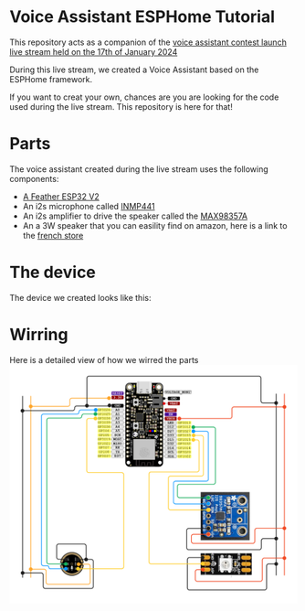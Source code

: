 # Voice Assistant ESPHome Tutorial
This repository acts as a companion of the [voice assistant contest launch live stream held on the 17th of January 2024](https://www.youtube.com/watch?v=99lGuB4J-4o)

During this live stream, we created a Voice Assistant based on the ESPHome framework.

If you want to creat your own, chances are you are looking for the code used during the live stream. This repository is here for that!

# Parts
The voice assistant created during the live stream uses the following components:

- [A Feather ESP32 V2](https://learn.adafruit.com/adafruit-esp32-feather-v2)
- An i2s microphone called [INMP441](https://makersportal.com/shop/i2s-mems-microphone-for-raspberry-pi-inmp441)
- An i2s amplifier to drive the speaker called the [MAX98357A](https://learn.adafruit.com/adafruit-max98357-i2s-class-d-mono-amp)
- An a 3W speaker that you can easility find on amazon, here is a link to the [french store](https://amzn.eu/d/frxpQKL)

# The device

The device we created looks like this:

# Wirring

Here is a detailed view of how we wirred the parts
![Wirring Diagram](wirring.png?raw=true "Wirring Diagram")
